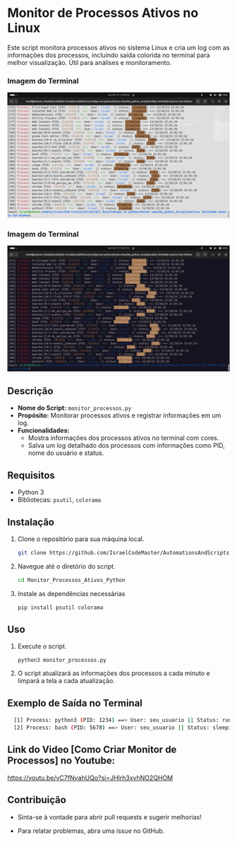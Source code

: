 # Monitor de Processos Ativos no Linux

Este script monitora processos ativos no sistema Linux e cria um log com as informações dos processos, incluindo saída colorida no terminal para melhor visualização. Útil para análises e monitoramento.

### Imagem do Terminal
![Saída Terminal Claro](https://github.com/IsraelCodeMaster/AutomationsAndScripts/blob/8554868393641a4e029478140c5ecdb2256e7e76/Monitor_Processos_Ativos_Python/Screenshot%20from%202024-10-13%2022-03-34.png)


### Imagem do Terminal
![Saída Terminal Escuro](https://github.com/IsraelCodeMaster/AutomationsAndScripts/blob/8554868393641a4e029478140c5ecdb2256e7e76/Monitor_Processos_Ativos_Python/Screenshot%20from%202024-10-13%2022-01-54.png)

## Descrição

- **Nome do Script:** `monitor_processos.py`
- **Propósito:** Monitorar processos ativos e registrar informações em um log.
- **Funcionalidades:**
  - Mostra informações dos processos ativos no terminal com cores.
  - Salva um log detalhado dos processos com informações como PID, nome do usuário e status.

## Requisitos

- Python 3
- Bibliotecas: `psutil`, `colorama`

## Instalação

1. Clone o repositório para sua máquina local.
   ```bash
   git clone https://github.com/IsraelCodeMaster/AutomationsAndScripts.git

2. Navegue até o diretório do script.
    ```bash
    cd Monitor_Processos_Ativos_Python
3. Instale as dependências necessárias
    ```bash
    pip install psutil colorama

## Uso

1. Execute o script.
   ```python3
   python3 monitor_processos.py

2. O script atualizará as informações dos processos a cada minuto e limpará a tela a cada atualização.

## Exemplo de Saída no Terminal

  ```bash
    [1] Process: python3 (PID: 1234) ==> User: seu_usuario || Status: running ==> 12/12/2023 12:12:12
    [2] Process: bash (PID: 5678) ==> User: seu_usuario || Status: sleeping ==> 12/12/2023 12:12:12
  ```
## Link do Video [Como Criar Monitor de Processos] no Youtube:  
   https://youtu.be/vC7fNyahUQo?si=JHlrh3xvhNO2QHOM

## Contribuição
- Sinta-se à vontade para abrir pull requests e sugerir melhorias!
- Para relatar problemas, abra uma issue no GitHub.

  ##

    
